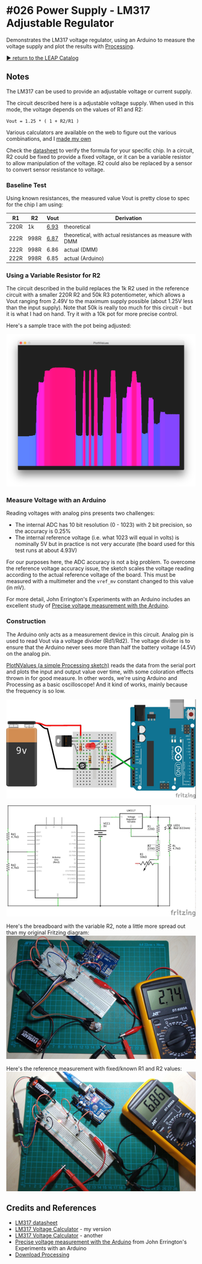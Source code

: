 # #026 Power Supply - LM317 Adjustable Regulator

Demonstrates the LM317 voltage regulator, using an Arduino to measure the voltage supply and plot the results with [Processing](https://www.processing.org).


[:arrow_forward: return to the LEAP Catalog](https://leap.tardate.com)

## Notes

The LM317 can be used to provide an adjustable voltage or current supply.

The circuit described here is a adjustable voltage supply. When used in this mode, the voltage depends on the values of R1 and R2:

    Vout = 1.25 * ( 1 + R2/R1 )

Various calculators are available on the web to figure out the various combinations, and I [made my own](http://toolbox.tardate.com/#LM317Voltage)

Check the [datasheet](http://www.futurlec.com/Linear/LM317T.shtml) to verify the formula for your specific chip.
In a circuit, R2 could be fixed to provide a fixed voltage, or it can be a variable resistor to allow manipulation of the voltage.
R2 could also be replaced by a sensor to convert sensor resistance to voltage.

### Baseline Test

Using known resistances, the measured value Vout is pretty close to spec for the chip I am using:

| R1   | R2    | Vout | Derivation
| -----|-------|-------|---------------
| 220R | 1k    |  [6.93](http://toolbox.tardate.com/?r1=220&r2=1000#LM317Voltage) | theoretical
| 222R | 998R  |  [6.87](http://toolbox.tardate.com/?r1=222&r2=998#LM317Voltage) | theoretical, with actual resistances as measure with DMM
| 222R | 998R  |  6.86 | actual (DMM)
| 222R | 998R  |  6.85 | actual (Arduino)

### Using a Variable Resistor for R2

The circuit described in the build replaces the 1k R2 used in the reference circuit
with a smaller 220R R2 and 50k R3 potentiometer, which allows a
Vout ranging from 2.49V to the maximum supply possible (about 1.25V less than the input supply).
Note that 50k is really too much for this circuit - but it is what I had on hand.
Try it with a 10k pot for more precise control.

Here's a sample trace with the pot being adjusted:

![processing trace](./assets/processing_trace.png?raw=true)

### Measure Voltage with an Arduino

Reading voltages with analog pins presents two challenges:

* The internal ADC has 10 bit resolution (0 - 1023) with 2 bit precision, so the accuracy is 0.25%
* The internal reference voltage (i.e. what 1023 will equal in volts) is nominally 5V but in practice is not very accurate (the board used for this test runs at about 4.93V)

For our purposes here, the ADC accuracy is not a big problem.
To overcome the reference voltage accuracy issue, the sketch scales the voltage reading according to the actual reference voltage of the board.
This must be measured with a multimeter and the `vref_mv` constant changed to this value (in mV).

For more detail, John Errington's Experiments with an Arduino includes an excellent study of [Precise voltage measurement with the Arduino](http://www.skillbank.co.uk/arduino/measure.htm).


### Construction

The Arduino only acts as a measurement device in this circuit.
Analog pin is used to read Vout via a voltage divider (Rd1/Rd2). The voltage divider is to ensure that the Arduino never sees more than half the battery voltage (4.5V) on the analog pin.

[PlotNValues (a simple Processing sketch)](../../processing/PlotNValues) reads the data from the serial port and plots the input and output value over time, with some coloration effects thrown in for good measure. In other words, we're using Arduino and Processing as a basic oscilloscope! And it kind of works, mainly because the frequency is so low.

![The Breadboard](./assets/Power317_bb.jpg?raw=true)

![The Schematic](./assets/Power317_schematic.jpg?raw=true)

Here's the breadboard with the variable R2, note a little more spread out than my original Fritzing diagram:
![The Build](./assets/Power317_build_var.jpg?raw=true)

Here's the reference measurement with fixed/known R1 and R2 values:
![The Build](./assets/Power317_build_ref.jpg?raw=true)

## Credits and References
* [LM317 datasheet](http://www.futurlec.com/Linear/LM317T.shtml)
* [LM317 Voltage Calculator](http://toolbox.tardate.com/#LM317Voltage) - my version
* [LM317 Voltage Calculator](http://www.reuk.co.uk/LM317-Voltage-Calculator.htm) - another
* [Precise voltage measurement with the Arduino](http://www.skillbank.co.uk/arduino/measure.htm) from John Errington's Experiments with an Arduino
* [Download Processing](https://www.processing.org/download/)
